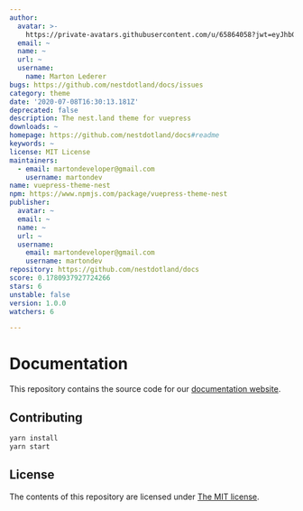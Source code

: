 ```yaml
---
author:
  avatar: >-
    https://private-avatars.githubusercontent.com/u/65864058?jwt=eyJhbGciOiJIUzI1NiIsInR5cCI6IkpXVCJ9.eyJpc3MiOiJnaXRodWIuY29tIiwiYXVkIjoicmF3LmdpdGh1YnVzZXJjb250ZW50LmNvbSIsImtleSI6ImtleTEiLCJleHAiOjE3MzQ2NzM4NjAsIm5iZiI6MTczNDY3MjY2MCwicGF0aCI6Ii91LzY1ODY0MDU4In0.lG6XGUrAWetsKYZ5yLt5XhIDzTkgZlwMd81vLq7K2YI&v=4
  email: ~
  name: ~
  url: ~
  username:
    name: Marton Lederer
bugs: https://github.com/nestdotland/docs/issues
category: theme
date: '2020-07-08T16:30:13.181Z'
deprecated: false
description: The nest.land theme for vuepress
downloads: ~
homepage: https://github.com/nestdotland/docs#readme
keywords: ~
license: MIT License
maintainers:
  - email: martondeveloper@gmail.com
    username: martondev
name: vuepress-theme-nest
npm: https://www.npmjs.com/package/vuepress-theme-nest
publisher:
  avatar: ~
  email: ~
  name: ~
  url: ~
  username:
    email: martondeveloper@gmail.com
    username: martondev
repository: https://github.com/nestdotland/docs
score: 0.1780937927724266
stars: 6
unstable: false
version: 1.0.0
watchers: 6

---
```


# Documentation

This repository contains the source code for our [documentation website](https://docs.nest.land).

## Contributing

```sh
yarn install
yarn start
```

## License

The contents of this repository are licensed under [The MIT license](LICENSE).
